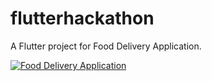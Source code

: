 # flutterhackathon

A Flutter project for Food Delivery Application.

[![Food Delivery Application](https://img.youtube.com/vi/Eq4jYR7F2lg/0.jpg)](https://www.youtube.com/watch?v=Eq4jYR7F2lg)
